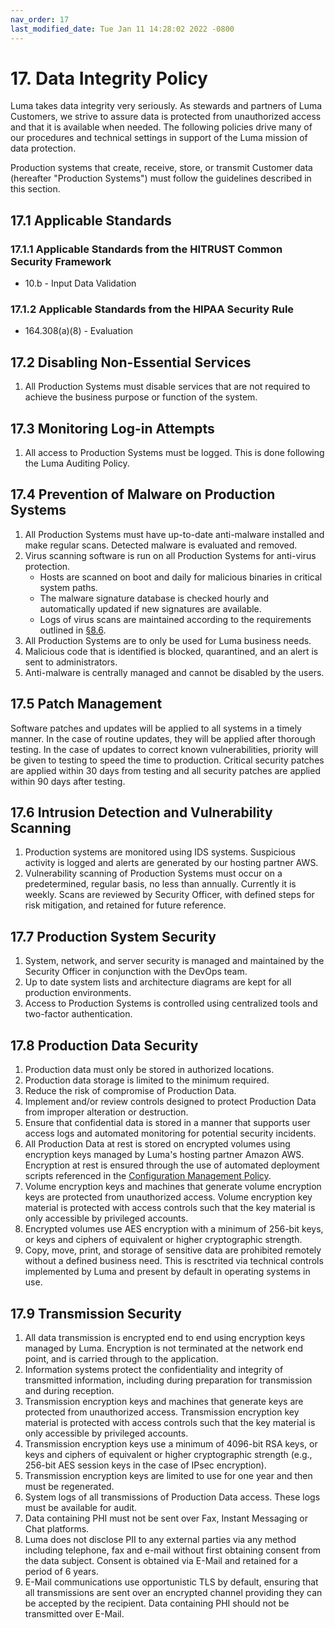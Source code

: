 ```yaml
---
nav_order: 17
last_modified_date: Tue Jan 11 14:28:02 2022 -0800
---
```


# 17. Data Integrity Policy

Luma takes data integrity very seriously. As stewards and partners of Luma Customers, we strive to assure data is protected from unauthorized access and that it is available when needed. The following policies drive many of our procedures and technical settings in support of the Luma mission of data protection.

Production systems that create, receive, store, or transmit Customer data (hereafter "Production Systems") must follow the guidelines described in this section.

## 17.1 Applicable Standards

### 17.1.1 Applicable Standards from the HITRUST Common Security Framework

* 10.b - Input Data Validation

### 17.1.2 Applicable Standards from the HIPAA Security Rule

* 164.308(a)(8) - Evaluation

## 17.2 Disabling Non-Essential Services

1. All Production Systems must disable services that are not required to achieve the business purpose or function of the system.

## 17.3 Monitoring Log-in Attempts

1. All access to Production Systems must be logged. This is done following the Luma Auditing Policy.

## 17.4 Prevention of Malware on Production Systems

1. All Production Systems must have up-to-date anti-malware installed and make regular scans. Detected malware is evaluated and removed.
1. Virus scanning software is run on all Production Systems for anti-virus protection.
   * Hosts are scanned on boot and daily for malicious binaries in critical system paths.
   * The malware signature database is checked hourly and automatically updated if new signatures are available.
   * Logs of virus scans are maintained according to the requirements outlined in [§8.6](08-auditing_policy.html#86-audit-log-security-controls-and-backup).
1. All Production Systems are to only be used for Luma business needs.
1. Malicious code that is identified is blocked, quarantined, and an alert is sent to administrators.
1. Anti-malware is centrally managed and cannot be disabled by the users.  

## 17.5 Patch Management

Software patches and updates will be applied to all systems in a timely manner. In the case of routine updates, they will be applied after thorough testing. In the case of updates to correct known vulnerabilities, priority will be given to testing to speed the time to production. Critical security patches are applied within 30 days from testing and all security patches are applied within 90 days after testing.

## 17.6 Intrusion Detection and Vulnerability Scanning

1. Production systems are monitored using IDS systems. Suspicious activity is logged and alerts are generated by our hosting partner AWS.
1. Vulnerability scanning of Production Systems must occur on a predetermined, regular basis, no less than annually. Currently it is weekly. Scans are reviewed by Security Officer, with defined steps for risk mitigation, and retained for future reference.

## 17.7 Production System Security

1. System, network, and server security is managed and maintained by the Security Officer in conjunction with the DevOps team.
2. Up to date system lists and architecture diagrams are kept for all production environments.
3. Access to Production Systems is controlled using centralized tools and two-factor authentication.

## 17.8 Production Data Security

1. Production data must only be stored in authorized locations.
1. Production data storage is limited to the minimum required.
1. Reduce the risk of compromise of Production Data.
1. Implement and/or review controls designed to protect Production Data from improper alteration or destruction.
1. Ensure that confidential data is stored in a manner that supports user access logs and automated monitoring for potential security incidents.
1. All Production Data at rest is stored on encrypted volumes using encryption keys managed by Luma's hosting partner Amazon AWS. Encryption at rest is ensured through the use of automated deployment scripts referenced in the [Configuration Management Policy](#9.-configuration-management-policy).
1. Volume encryption keys and machines that generate volume encryption keys are protected from unauthorized access. Volume encryption key material is protected with access controls such that the key material is only accessible by privileged accounts.
1. Encrypted volumes use AES encryption with a minimum of 256-bit keys, or keys and ciphers of equivalent or higher cryptographic strength.
1. Copy, move, print, and storage of sensitive data are prohibited remotely without a defined business need. This is resctrited via technical controls implemented by Luma and present by default in operating systems in use.

## 17.9 Transmission Security

1. All data transmission is encrypted end to end using encryption keys managed by Luma. Encryption is not terminated at the network end point, and is carried through to the application.
1. Information systems protect the confidentiality and integrity of transmitted information, including during preparation for transmission and during reception.
1. Transmission encryption keys and machines that generate keys are protected from unauthorized access. Transmission encryption key material is protected with access controls such that the key material is only accessible by privileged accounts.
1. Transmission encryption keys use a minimum of 4096-bit RSA keys, or keys and ciphers of equivalent or higher cryptographic strength (e.g., 256-bit AES session keys in the case of IPsec encryption).
1. Transmission encryption keys are limited to use for one year and then must be regenerated.
1. System logs of all transmissions of Production Data access. These logs must be available for audit.
1. Data containing PHI must not be sent over Fax, Instant Messaging or Chat platforms.
1. Luma does not disclose PII to any external parties via any method including telephone, fax and e-mail without first obtaining consent from the data subject. Consent is obtained via E-Mail and retained for a period of 6 years. 
1. E-Mail communications use opportunistic TLS by default, ensuring that all transmissions are sent over an encrypted channel providing they can be accepted by the recipient. Data containing PHI should not be transmitted over E-Mail.
 


